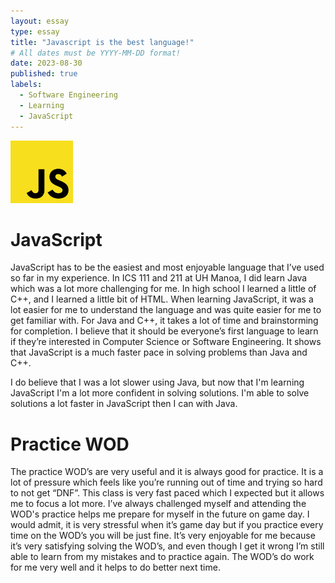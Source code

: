 ```yaml
---
layout: essay
type: essay
title: "Javascript is the best language!"
# All dates must be YYYY-MM-DD format!
date: 2023-08-30
published: true
labels:
  - Software Engineering
  - Learning
  - JavaScript
---
```


<img width="100px" class="rounded float-start pe-4" src="../img/javascript.webp">

# JavaScript

JavaScript has to be the easiest and most enjoyable language that I’ve used so far in my experience. In ICS 111 and 211 at UH Manoa, I did learn Java which was a lot more challenging for me. In high school I learned a little of C++, and I learned a little bit of HTML. When learning JavaScript, it was a lot easier for me to understand the language and was quite easier for me to get familiar with. For Java and C++, it takes a lot of time and brainstorming for completion. I believe that it should be everyone’s first language to learn if they’re interested in Computer Science or Software Engineering. It shows that JavaScript is a much faster pace in solving problems than Java and C++.

I do believe that I was a lot slower using Java, but now that I'm learning JavaScript I'm a lot more confident in solving solutions. I'm able to solve solutions a lot faster in JavaScript then I can with Java. 

# Practice WOD

The practice WOD’s are very useful and it is always good for practice. It is a lot of pressure which feels like you’re running out of time and trying so hard to not get “DNF”. This class is very fast paced which I expected but it allows me to focus a lot more. I’ve always challenged myself and attending the WOD's practice helps me prepare for myself in the future on game day. I would admit, it is very stressful when it’s game day but if you practice every time on the WOD’s you will be just fine. It’s very enjoyable for me because it’s very satisfying solving the WOD’s, and even though I get it wrong I’m still able to learn from my mistakes and to practice again. The WOD’s do work for me very well and it helps to do better next time. 
